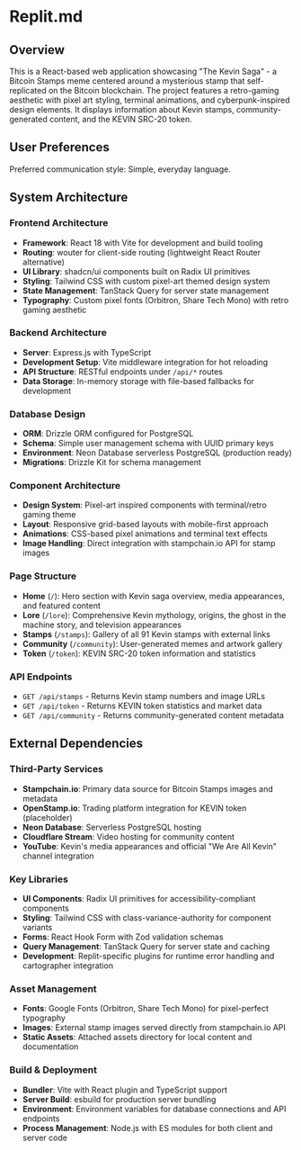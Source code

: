 # Replit.md

## Overview

This is a React-based web application showcasing "The Kevin Saga" - a Bitcoin Stamps meme centered around a mysterious stamp that self-replicated on the Bitcoin blockchain. The project features a retro-gaming aesthetic with pixel art styling, terminal animations, and cyberpunk-inspired design elements. It displays information about Kevin stamps, community-generated content, and the KEVIN SRC-20 token.

## User Preferences

Preferred communication style: Simple, everyday language.

## System Architecture

### Frontend Architecture
- **Framework**: React 18 with Vite for development and build tooling
- **Routing**: wouter for client-side routing (lightweight React Router alternative)
- **UI Library**: shadcn/ui components built on Radix UI primitives
- **Styling**: Tailwind CSS with custom pixel-art themed design system
- **State Management**: TanStack Query for server state management
- **Typography**: Custom pixel fonts (Orbitron, Share Tech Mono) with retro gaming aesthetic

### Backend Architecture
- **Server**: Express.js with TypeScript
- **Development Setup**: Vite middleware integration for hot reloading
- **API Structure**: RESTful endpoints under `/api/*` routes
- **Data Storage**: In-memory storage with file-based fallbacks for development

### Database Design
- **ORM**: Drizzle ORM configured for PostgreSQL
- **Schema**: Simple user management schema with UUID primary keys
- **Environment**: Neon Database serverless PostgreSQL (production ready)
- **Migrations**: Drizzle Kit for schema management

### Component Architecture
- **Design System**: Pixel-art inspired components with terminal/retro gaming theme
- **Layout**: Responsive grid-based layouts with mobile-first approach
- **Animations**: CSS-based pixel animations and terminal text effects
- **Image Handling**: Direct integration with stampchain.io API for stamp images

### Page Structure
- **Home** (`/`): Hero section with Kevin saga overview, media appearances, and featured content
- **Lore** (`/lore`): Comprehensive Kevin mythology, origins, the ghost in the machine story, and television appearances
- **Stamps** (`/stamps`): Gallery of all 91 Kevin stamps with external links
- **Community** (`/community`): User-generated memes and artwork gallery
- **Token** (`/token`): KEVIN SRC-20 token information and statistics

### API Endpoints
- `GET /api/stamps` - Returns Kevin stamp numbers and image URLs
- `GET /api/token` - Returns KEVIN token statistics and market data
- `GET /api/community` - Returns community-generated content metadata

## External Dependencies

### Third-Party Services
- **Stampchain.io**: Primary data source for Bitcoin Stamps images and metadata
- **OpenStamp.io**: Trading platform integration for KEVIN token (placeholder)
- **Neon Database**: Serverless PostgreSQL hosting
- **Cloudflare Stream**: Video hosting for community content
- **YouTube**: Kevin's media appearances and official "We Are All Kevin" channel integration

### Key Libraries
- **UI Components**: Radix UI primitives for accessibility-compliant components
- **Styling**: Tailwind CSS with class-variance-authority for component variants
- **Forms**: React Hook Form with Zod validation schemas
- **Query Management**: TanStack Query for server state and caching
- **Development**: Replit-specific plugins for runtime error handling and cartographer integration

### Asset Management
- **Fonts**: Google Fonts (Orbitron, Share Tech Mono) for pixel-perfect typography
- **Images**: External stamp images served directly from stampchain.io API
- **Static Assets**: Attached assets directory for local content and documentation

### Build & Deployment
- **Bundler**: Vite with React plugin and TypeScript support
- **Server Build**: esbuild for production server bundling
- **Environment**: Environment variables for database connections and API endpoints
- **Process Management**: Node.js with ES modules for both client and server code